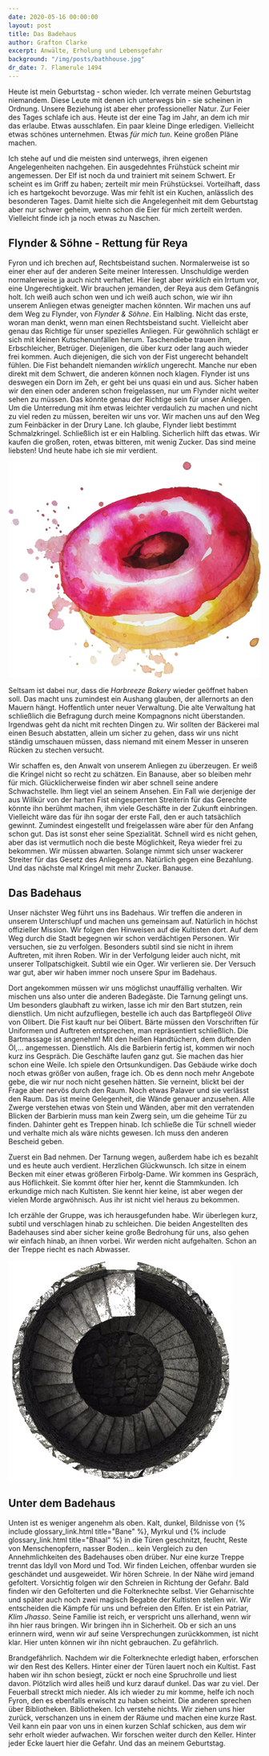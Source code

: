 ```yaml
---
date: 2020-05-16 00:00:00
layout: post
title: Das Badehaus
author: Grafton Clarke
excerpt: Anwälte, Erholung und Lebensgefahr
background: "/img/posts/bathhouse.jpg"
dr_date: 7. Flamerule 1494
---
```


Heute ist mein Geburtstag - schon wieder. Ich verrate meinen Geburtstag
niemandem. Diese Leute mit denen ich unterwegs bin - sie scheinen in Ordnung.
Unsere Beziehung ist aber eher professioneller Natur. Zur Feier des Tages
schlafe ich aus. Heute ist der eine Tag im Jahr, an dem ich mir das erlaube.
Etwas ausschlafen. Ein paar kleine Dinge erledigen. Vielleicht etwas schönes
unternehmen. Etwas *für mich tun*. Keine großen Pläne machen.

Ich stehe auf und die meisten sind unterwegs, ihren eigenen Angelegenheiten
nachgehen. Ein ausgedehntes Frühstück scheint mir angemessen. Der Elf ist noch
da und trainiert mit seinem Schwert. Er scheint es im Griff zu haben; zerteilt
mir mein Frühstücksei. Vorteilhaft, dass ich es hartgekocht bevorzuge. Was mir
fehlt ist ein Kuchen, anlässlich des besonderen Tages. Damit hielte sich die
Angelegenheit mit dem Geburtstag aber nur schwer geheim, wenn schon die Eier
für mich zerteilt werden. Vielleicht finde ich ja noch etwas zu Naschen.

## Flynder & Söhne - Rettung für Reya

Fyron und ich brechen auf, Rechtsbeistand suchen. Normalerweise ist so einer
eher auf der anderen Seite meiner Interessen. Unschuldige werden normalerweise
ja auch nicht verhaftet. Hier liegt aber *wirklich* ein Irrtum vor, eine
Ungerechtigkeit. Wir brauchen jemanden, der Reya aus dem Gefängnis holt. Ich
weiß auch schon wen und ich weiß auch schon, wie wir ihn unserem Anliegen etwas
geneigter machen könnten. Wir machen uns auf dem Weg zu Flynder, von *Flynder
& Söhne*. Ein Halbling. Nicht das erste, woran man denkt, wenn man einen
Rechtsbeistand sucht. Vielleicht aber genau das Richtige für unser spezielles
Anliegen. Für gewöhnlich schlägt er sich mit kleinen Kutschenunfällen herum.
Taschendiebe trauen ihm, Erbschleicher, Betrüger. Diejenigen, die über kurz
oder lang auch wieder frei kommen. Auch diejenigen, die sich von der Fist
ungerecht behandelt fühlen. Die Fist behandelt niemanden *wirklich* ungerecht.
Manche nur eben direkt mit dem Schwert, die anderen können noch klagen. Flynder
ist uns deswegen ein Dorn im Zeh, er geht bei uns quasi ein und aus. Sicher
haben wir den einen oder anderen schon freigelassen, nur um Flynder nicht
weiter sehen zu müssen. Das könnte genau der Richtige sein für unser Anliegen.
Um die Unterredung mit ihm etwas leichter verdaulich zu machen und nicht zu
viel reden zu müssen, bereiten wir uns vor. Wir machen uns auf den Weg zum
Feinbäcker in der Drury Lane. Ich glaube, Flynder liebt bestimmt
Schmalzkringel. Schließlich ist er ein Halbling. Sicherlich hilft das etwas.
Wir kaufen die großen, roten, etwas bitteren, mit wenig Zucker. Das sind
meine liebsten! Und heute habe ich sie mir verdient.

![Schmalzkringel](/img/posts/donut.png)

Seltsam ist dabei nur, dass die *Harbreeze Bakery* wieder geöffnet haben soll.
Das macht uns zumindest ein Aushang glauben, der allernorts an den Mauern
hängt. Hoffentlich unter neuer Verwaltung. Die alte Verwaltung hat schließlich
die Befragung durch meine Kompagnons nicht überstanden. Irgendwas geht da nicht
mit rechten Dingen zu. Wir sollten der Bäckerei mal einen Besuch abstatten,
allein um sicher zu gehen, dass wir uns nicht ständig umschauen müssen, dass
niemand mit einem Messer in unseren Rücken zu stechen versucht.

Wir schaffen es, den Anwalt von unserem Anliegen zu überzeugen. Er weiß die
Kringel nicht so recht zu schätzen. Ein Banause, aber so bleiben mehr für mich.
Glücklicherweise finden wir aber schnell seine andere Schwachstelle. Ihm liegt
viel an seinem Ansehen. Ein Fall wie derjenige der aus Willkür von der harten
Fist eingesperrten Streiterin für das Gerechte könnte ihn berühmt machen, ihm
viele Geschäfte in der Zukunft einbringen. Vielleicht wäre das für ihn sogar
der erste Fall, den er auch tatsächlich gewinnt. Zumindest eingestellt und
freigelassen wäre aber für den Anfang schon gut. Das ist sonst eher seine
Spezialität. Schnell wird es nicht gehen, aber das ist vermutlich noch die
beste Möglichkeit, Reya wieder frei zu bekommen. Wir müssen abwarten. Solange
nimmt sich unser wackerer Streiter für das Gesetz des Anliegens an. Natürlich
gegen eine Bezahlung. Und das nächste mal Kringel mit mehr Zucker. Banause.

## Das Badehaus

Unser nächster Weg führt uns ins Badehaus. Wir treffen die anderen in unserem
Unterschlupf und machen uns gemeinsam auf. Natürlich in höchst offizieller
Mission. Wir folgen den Hinweisen auf die Kultisten dort. Auf dem Weg durch die
Stadt begegnen wir schon verdächtigen Personen. Wir versuchen, sie zu
verfolgen. Besonders subtil sind sie nicht in ihrem Auftreten, mit ihren Roben.
Wir in der Verfolgung leider auch nicht, mit unserer Tollpatschigkeit. Subtil
wie ein Oger. Wir verlieren sie. Der Versuch war gut, aber wir haben immer noch
unsere Spur im Badehaus.

Dort angekommen müssen wir uns möglichst unauffällig verhalten. Wir mischen uns
also unter die anderen Badegäste. Die Tarnung gelingt uns. Um besonders
glaubhaft zu wirken, lasse ich mir den Bart stutzen, rein dienstlich. Um nicht
aufzufliegen, bestelle ich auch das Bartpflegeöl *Olive* von Olibert. Die Fist
kauft nur bei Olibert. Bärte müssen den Vorschriften für Uniformen und
Auftreten entsprechen, man repräsentiert schließlich. Die Bartmassage ist
angenehm! Mit den heißen Handtüchern, dem duftenden Öl,… angemessen. Dienstlich.
Als die Barbierin fertig ist, kommen wir noch kurz ins Gespräch. Die Geschäfte
laufen ganz gut. Sie machen das hier schon eine Weile. Ich spiele den
Ortsunkundigen. Das Gebäude wirke doch noch etwas größer von außen, frage ich.
Ob es denn noch mehr Angebote gebe, die wir nur noch nicht gesehen hätten. Sie
verneint, blickt bei der Frage aber nervös durch den Raum. Noch etwas Palaver
und sie verlässt den Raum. Das ist meine Gelegenheit, die Wände genauer
anzusehen. Alle Zwerge verstehen etwas von Stein und Wänden, aber mit den
verratenden Blicken der Barbierin muss man kein Zwerg sein, um die geheime Tür zu
finden. Dahinter geht es Treppen hinab. Ich schließe die Tür schnell wieder und
verhalte mich als wäre nichts gewesen. Ich muss den anderen Bescheid geben.

Zuerst ein Bad nehmen. Der Tarnung wegen, außerdem habe ich es bezahlt und es
heute auch verdient. Herzlichen Glückwunsch. Ich sitze in einem Becken mit einer
etwas größeren Firbolg-Dame. Wir kommen ins Gespräch, aus Höflichkeit. Sie kommt
öfter hier her, kennt die Stammkunden. Ich erkundige mich nach Kultisten. Sie
kennt hier keine, ist aber wegen der vielen Morde argwöhnisch. Aus ihr ist nicht
viel heraus zu bekommen.

Ich erzähle der Gruppe, was ich herausgefunden habe. Wir überlegen kurz, subtil
und verschlagen hinab zu schleichen. Die beiden Angestellten des Badehauses sind
aber sicher keine große Bedrohung für uns, also gehen wir einfach hinab, an ihnen
vorbei. Wir werden nicht aufgehalten. Schon an der Treppe riecht es nach Abwasser.

![Treppe nach unten](/img/posts/stairs.png)

## Unter dem Badehaus

Unten ist es weniger angenehm als oben. Kalt, dunkel, Bildnisse von {% include glossary_link.html title="Bane" %},
Myrkul und {% include glossary_link.html title="Bhaal" %} in die Türen geschnitzt, feucht, Reste von Menschenopfern,
nasser Boden… kein Vergleich zu den Annehmlichkeiten des Badehauses oben
drüber. Nur eine kurze Treppe trennt das Idyll von Mord und Tod. Wir finden
Leichen, offenbar wurden sie geschändet und ausgeweidet. Wir hören Schreie. In
der Nähe wird jemand gefoltert. Vorsichtig folgen wir den Schreien in Richtung
der Gefahr. Bald finden wir den Gefolterten und die Folterknechte selbst. Vier
Geharnischte und später auch noch zwei magisch Begabte der Kultisten stellen
wir. Wir entscheiden die Kämpfe für uns und befreien den Elfen. Er ist ein
Patriar, *Klim Jhasso*. Seine Familie ist reich, er verspricht uns allerhand,
wenn wir ihn hier raus bringen. Wir bringen ihn in Sicherheit. Ob er sich an
uns erinnern wird, wenn wir auf seine Versprechungen zurückkommen, ist nicht
klar. Hier unten können wir ihn nicht gebrauchen. Zu gefährlich.

Brandgefährlich. Nachdem wir die Folterknechte erledigt haben, erforschen wir
den Rest des Kellers. Hinter einer der Türen lauert noch ein Kultist. Fast haben
wir ihn schon besiegt, zückt er noch eine Spruchrolle und liest davon. Plötzlich
wird alles heiß und kurz darauf dunkel. Das war zu viel. Der Feuerball streckt
mich nieder. Als ich wieder zu mir komme, helfe ich noch Fyron, den es ebenfalls
erwischt zu haben scheint. Die anderen sprechen über Bibliotheken. Bibliotheken.
Ich verstehe nichts. Wir ziehen uns hier zurück, verschanzen uns in einem der
Räume und machen eine kurze Rast. Veil kann ein paar von uns in einen kurzen
Schlaf schicken, aus dem wir sehr erholt wieder aufwachen. Wir forschen weiter
durch den Keller. Hinter jeder Ecke lauert hier die Gefahr. Und das an meinem
Geburtstag.
